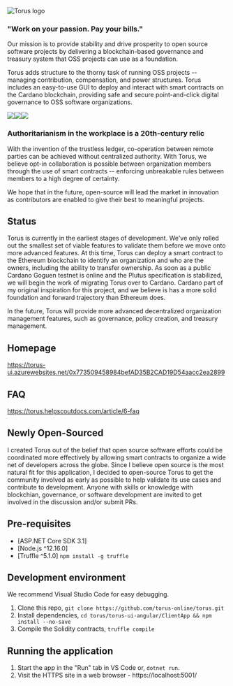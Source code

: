 ![Torus logo](https://torus-online.github.io/logo.png)
### "Work on your passion. Pay your bills."

Our mission is to provide stability and drive prosperity to open source software projects by delivering a blockchain-based governance and treasury system that OSS projects can use as a foundation.

Torus adds structure to the thorny task of running OSS projects -- managing contribution, compensation, and power structures. Torus includes an easy-to-use GUI to deploy and interact with smart contracts on the Cardano blockchain, providing safe and secure point-and-click digital governance to OSS software organizations.

![](https://torus-online.github.io/torus-org-home.png)![](https://torus-online.github.io/torus-send-shares.png)![](https://torus-online.github.io/torus-create.png)

### Authoritarianism in the workplace is a 20th-century relic

With the invention of the trustless ledger, co-operation between remote parties can be achieved without centralized authority. With Torus, we believe opt-in collaboration is possible between organization members through the use of smart contracts -- enforcing unbreakable rules between members to a high degree of certainty.

We hope that in the future, open-source will lead the market in innovation as contributors are enabled to give their best to meaningful projects.

## Status

Torus is currently in the earliest stages of development. We've only rolled out the smallest set of viable features to validate them before we move onto more advanced features. At this time, Torus can deploy a smart contract to the Ethereum blockchain to identify an organization and who are the owners, including the ability to transfer ownership. As soon as a public Cardano Goguen testnet is online and the Plutus specification is stabilized, we will begin the work of migrating Torus over to Cardano. Cardano part of my original inspiration for this project, and we believe is has a more solid foundation and forward trajectory than Ethereum does.

In the future, Torus will provide more advanced decentralized organization management features, such as governance, policy creation, and treasury management.

## Homepage
https://torus-ui.azurewebsites.net/0x773509458984befAD35B2CAD19D54aacc2ea2899

## FAQ
https://torus.helpscoutdocs.com/article/6-faq

## Newly Open-Sourced
I created Torus out of the belief that open source software efforts could be coordinated more effectively by allowing smart contracts to organize a wide net of developers across the globe. Since I believe open source is the most natural fit for this application, I decided to open-source Torus to get the community involved as early as possible to help validate its use cases and contribute to development. Anyone with skills or knowledge with blockchian, governance, or software development are invited to get involved in the discussion and/or submit PRs.

## Pre-requisites
- [ASP.NET Core SDK 3.1]
- [Node.js ^12.16.0]
- [Truffle ^5.1.0] `npm install -g truffle`

## Development environment
We recommend Visual Studio Code for easy debugging.

1. Clone this repo, `git clone https://github.com/torus-online/torus.git`
1. Install dependencies, `cd torus/torus-ui-angular/ClientApp && npm install --no-save`
1. Compile the Solidity contracts, `truffle compile`

## Running the application
1. Start the app in the "Run" tab in VS Code or, `dotnet run`.
1. Visit the HTTPS site in a web browser - https://localhost:5001/
